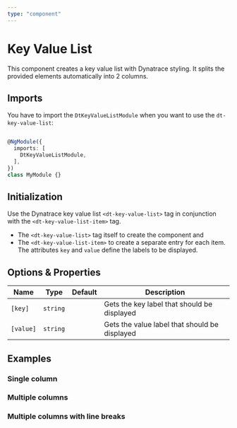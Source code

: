 ```yaml
---
type: "component"
---
```


# Key Value List

This component creates a key value list with Dynatrace styling. It splits the provided elements automatically into 2 columns.

## Imports

You have to import the `DtKeyValueListModule` when you want to use the `dt-key-value-list`:

```typescript

@NgModule({
  imports: [
    DtKeyValueListModule,
  ],
})
class MyModule {}

```

## Initialization

Use the Dynatrace key value list `<dt-key-value-list>` tag in conjunction with the `<dt-key-value-list-item>` tag.

* The `<dt-key-value-list>` tag itself to create the component and
* The `<dt-key-value-list-item>` to create a separate entry for each item. The attributes `key` and `value` define the labels to be displayed.

## Options & Properties

| Name | Type | Default | Description |
| --- | --- | --- | --- |
| `[key]` | `string` | | Gets the key label that should be displayed |
| `[value]` | `string` | | Gets the value label that should be displayed |

## Examples

### Single column

<docs-source-example example="DefaultKeyValueListExampleComponent"></docs-source-example>

### Multiple columns

<docs-source-example example="MulticolumnKeyValueListExampleComponent" fullwidth="true"></docs-source-example>

### Multiple columns with line breaks

<docs-source-example example="LongtextKeyValueListExampleComponent" fullwidth="true"></docs-source-example>
